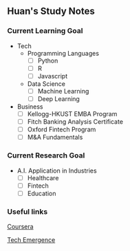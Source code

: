 ## Huan's Study Notes


### Current Learning Goal

- Tech
  - Programming Languages
    - [ ] Python
    - [ ] R
    - [ ] Javascript  
  - Data Science
    - [ ] Machine Learning
    - [ ] Deep Learning

- Business
  - [ ] Kellogg-HKUST EMBA Program
  - [ ] Fitch Banking Analysis Certificate
  - [ ] Oxford Fintech Program
  - [ ] M&A Fundamentals

### Current Research Goal

- A.I. Application in Industries
  - [ ] Healthcare
  - [ ] Fintech
  - [ ] Education

### Useful links

[Coursera](https://www.coursera.org/)

[Tech Emergence](https://www.techemergence.com/)
